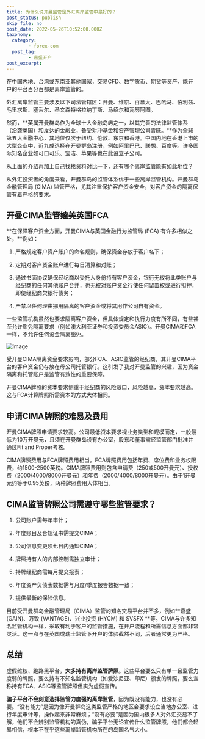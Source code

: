 ```yaml
---
title: 为什么说开曼监管是外汇离岸监管中最好的？
post_status: publish
skip_file: no
post_date: 2022-05-26T10:52:00.000Z
taxonomy:
  category:
        - forex-com
  post_tag:
        - 嘉盛开户
post_excerpt: 
---
```

在中国内地、台湾或东南亚其他国家，交易CFD、数字货币、期货等资产，能开户的平台百分百都是离岸监管的。

外汇离岸监管主要涉及以下司法管辖区：开曼、维京、百慕大、巴哈马、伯利兹、毛里求斯、塞舌尔、圣文森特格拉纳丁斯、马绍尔和瓦努阿图。

然而，**英属开曼群岛作为全球十大金融岛屿之一，以其完善的法律监管体系（沿袭英国）和发达的金融业，备受对冲基金和资产管理公司青睐。**作为全球第五大金融中心，其地位仅次于纽约、伦敦、东京和香港。中国内地在香港上市的大型企业中，近九成选择在开曼群岛注册，例如阿里巴巴、联想、百度等。许多国际知名企业如可口可乐、宝洁、苹果等也在此设立子公司。

从上面的介绍再加上自己找找资料对比一下，还有哪个离岸监管能有如此地位？

从外汇投资者的角度来看，开曼群岛的监管体系优于一些离岸监管机构。开曼群岛金融管理局 (CIMA) 监管严格，尤其注重保护客户资金安全，对客户资金的隔离保管有着严格的要求。

## 开曼CIMA监管媲美英国FCA

**在保障客户资金方面，开曼CIMA与英国金融行为监管局 (FCA) 有许多相似之处，**例如：

1. 严格规定客户资产账户的命名规则，确保资金存放于客户名下；

1. 定期对客户资金账户进行每日清算和对账；

1. 通过书面协议确保经纪商以受托人身份持有客户资金，银行无权将此类账户与经纪商的任何其他账户合并，也无权对账户资金行使任何留置权或进行扣押，即使经纪商欠银行债务；

1. 严禁以任何理由挪用隔离的客户资金或将其用作公司自有资金。

一些监管机构虽然也要求隔离客户资金，但具体规定和执行力度有所不同，有些甚至允许豁免隔离要求（例如澳大利亚证券和投资委员会ASIC）。开曼CIMA和FCA一样，不允许任何资金隔离豁免。

![Image](https://prod-files-secure.s3.us-west-2.amazonaws.com/39ed1227-6d7d-4570-be36-9ccd4a2c4241/bd849744-3fcb-4a37-8312-357962c8f065/image.png?X-Amz-Algorithm=AWS4-HMAC-SHA256&X-Amz-Content-Sha256=UNSIGNED-PAYLOAD&X-Amz-Credential=ASIAZI2LB466TCA73LK2%2F20250216%2Fus-west-2%2Fs3%2Faws4_request&X-Amz-Date=20250216T161407Z&X-Amz-Expires=3600&X-Amz-Security-Token=IQoJb3JpZ2luX2VjEDQaCXVzLXdlc3QtMiJIMEYCIQCACSXAN79ToHI6t2%2BCbuAvlTSvhcnKZqLab7iUk3rdoQIhAPjnnPMBGjsW7itM6oQPzlvsmit8Wf4vjw9GE6m1JUjTKv8DCF0QABoMNjM3NDIzMTgzODA1IgywS0XskXIsgwKNUL4q3APvMI8yRBtYRc%2FDXwwLJrGYib%2FyeD9LAUtjseDhQKQ0%2FMJ3vtTmBERewoj0l4McIwxYSB1rP04jxYEY4QfSbiiswyPmc0BytEFeH7zk8sUGcmLQRBZI6qN0X6QnvX9WMB7I2c%2BZvGgbx3%2BCp2tPn6VLVyNrTwVc2R4xOnIPbjJdHhcNwhoYfEC7U8YjIuRHj6pvYiYN9hUqV%2F9bGoccJhy%2B4RRFaHapais5Ac0pDmGMRpxmiinZ6ZCF1v%2Bl6PNUKeCHrDeZVvhbLnzlUB9z7Gsf1zaJffGDwtd3CTiNq3XTkQjTgg2n14%2FJ4q2ctH1I%2B6c7vEoVAJYFLF5ElyclJfTb1F4Lbr%2F6xrNLCWMB84V4wubOn3ArHAjanN0A3Z1NkPFxj1HfuZAJn7Y5ruH1hT3QlNOM5E3CsLm3MEAKBE1NhC2nleXBKhHK9U9Hf36ysaXN7oWrhvKHhCdTKKlva4MaVfYajVduWdY3rKW4xv%2BUl9FihdWNrE%2FnoSDLjX%2BnvfKXWkAbWaF6zbd6Y9BbpeGoa1XYyBLVGU9xFlaMv%2Bi2qNhcMQHtIPHvr05MpZ61IHmDSnVX9dAZ0XY4ctQTOVjcHkXgIQEvakF5xoGPb5fRFPHwhOCleKCbm30DGzDooMe9BjqkAS%2BcPSoPJh%2FmF%2BmHrJp98mNHALQ6eCHP07i0lAaR2VjC6BJUFrPXRxeWWo8ky9vFq1gnDyqU7xXj%2B%2Bqqiv06mSVmJiYNc8nG1ZYPU%2Brdq2s%2FnEZc9W7VKzbz%2BvL56AkVe27pLF%2BbkGnNdRsU8xSDqtCAGZxcv7Q4Y8BZHguDT%2F0Rqga942pNS5RA7WI63HTkJ%2Bo%2FaugC%2F4ReBZONDOlYrhK474zP&X-Amz-Signature=419d0230a3791f520c3c06d80b5cdc537127aaca4fe676af363f31909dadb456&X-Amz-SignedHeaders=host&x-id=GetObject)

受开曼CIMA隔离资金要求影响，部分FCA、ASIC监管的经纪商，其开曼CIMA平台的客户资金仍存放在母公司托管银行。这引发了我对开曼监管的兴趣，因为资金隔离和托管账户是监管有效性的重要保障。

开曼CIMA牌照的资本要求侧重于经纪商的风险敞口，风险越高，资本要求越高。这与FCA计算牌照所需资本的方式大体相同。

## **申请CIMA牌照的难易及费用**

开曼CIMA牌照申请要求较高。公司最低资本要求视业务类型和规模而定，一般最低为10万开曼元，且须在开曼群岛设有办公室，股东和董事需经监管部门批准并通过Fit and Proper考核。

CIMA牌照费用与FCA牌照费用相当。FCA牌照费用包括年费、席位费和业务权限费，约1500-2500英镑。CIMA牌照费用则包含申请费（250或500开曼元）、授权费（2000/4000/8000开曼元）和年费（2000/4000/8000开曼元）。由于1开曼元约等于0.95英镑，两种牌照费用大体相当。

## CIMA监管牌照公司需遵守哪些监管要求？

1. 公司账户需每年审计；

1. 年度账目及合规证书需提交CIMA；

1. 公司信息变更须七日内通知CIMA；

1. 牌照持有人的内部控制需独立审计；

1. 持牌经纪商需每月提交报表；

1. 年度资产负债表数据需与月度/季度报告数据一致；

1. 提供最新的保险信息。

目前受开曼群岛金融管理局（CIMA）监管的知名交易平台并不多，例如**嘉盛 (GAIN)、万致 (VANTAGE)、兴业投资 (HYCM) 和 SVSFX **等。CIMA与许多知名监管机构一样，采取有利于客户的监管措施，在开户流程和所需信息方面都非常灵活。这一点与在英国或瑞士监管下开户的体验截然不同，后者通常更为严格。

## 总结

虚假维权、跑路黑平台，**大多持有离岸监管牌照**。这些平台要么只有单一且监管力度弱的牌照，要么持有不知名监管机构（如爱沙尼亚、印尼）颁发的牌照，要么宣称持有FCA、ASIC等监管牌照但实为虚假宣传。

**骗子平台不会刻意选择监管力度强的离岸监管**，因为既没有能力，也没有必要。“没有能力”是因为像开曼群岛这类监管严格的地区会要求设立当地办公室、进行年度审计等，操作起来非常麻烦；“没有必要”是因为国内很多人对外汇交易不了解，他们不会辨别监管机构的真伪，骗子平台无论宣传什么监管牌照，他们都会轻易相信，根本不在乎这些离岸监管机构所在的岛国名气大小。